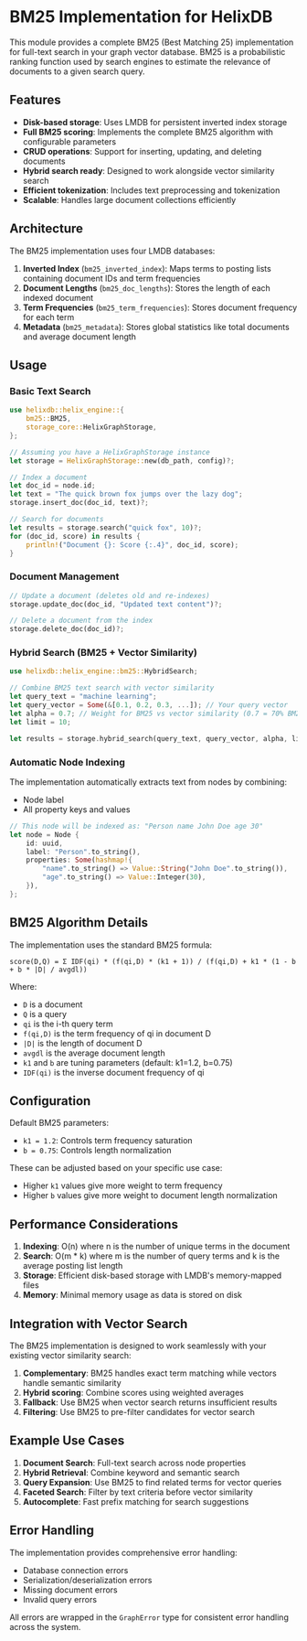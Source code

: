 # BM25 Implementation for HelixDB

This module provides a complete BM25 (Best Matching 25) implementation for full-text search in your graph vector database. BM25 is a probabilistic ranking function used by search engines to estimate the relevance of documents to a given search query.

## Features

- **Disk-based storage**: Uses LMDB for persistent inverted index storage
- **Full BM25 scoring**: Implements the complete BM25 algorithm with configurable parameters
- **CRUD operations**: Support for inserting, updating, and deleting documents
- **Hybrid search ready**: Designed to work alongside vector similarity search
- **Efficient tokenization**: Includes text preprocessing and tokenization
- **Scalable**: Handles large document collections efficiently

## Architecture

The BM25 implementation uses four LMDB databases:

1. **Inverted Index** (`bm25_inverted_index`): Maps terms to posting lists containing document IDs and term frequencies
2. **Document Lengths** (`bm25_doc_lengths`): Stores the length of each indexed document
3. **Term Frequencies** (`bm25_term_frequencies`): Stores document frequency for each term
4. **Metadata** (`bm25_metadata`): Stores global statistics like total documents and average document length

## Usage

### Basic Text Search

```rust
use helixdb::helix_engine::{
    bm25::BM25,
    storage_core::HelixGraphStorage,
};

// Assuming you have a HelixGraphStorage instance
let storage = HelixGraphStorage::new(db_path, config)?;

// Index a document
let doc_id = node.id;
let text = "The quick brown fox jumps over the lazy dog";
storage.insert_doc(doc_id, text)?;

// Search for documents
let results = storage.search("quick fox", 10)?;
for (doc_id, score) in results {
    println!("Document {}: Score {:.4}", doc_id, score);
}
```

### Document Management

```rust
// Update a document (deletes old and re-indexes)
storage.update_doc(doc_id, "Updated text content")?;

// Delete a document from the index
storage.delete_doc(doc_id)?;
```

### Hybrid Search (BM25 + Vector Similarity)

```rust
use helixdb::helix_engine::bm25::HybridSearch;

// Combine BM25 text search with vector similarity
let query_text = "machine learning";
let query_vector = Some(&[0.1, 0.2, 0.3, ...]); // Your query vector
let alpha = 0.7; // Weight for BM25 vs vector similarity (0.7 = 70% BM25, 30% vector)
let limit = 10;

let results = storage.hybrid_search(query_text, query_vector, alpha, limit)?;
```

### Automatic Node Indexing

The implementation automatically extracts text from nodes by combining:
- Node label
- All property keys and values

```rust
// This node will be indexed as: "Person name John Doe age 30"
let node = Node {
    id: uuid,
    label: "Person".to_string(),
    properties: Some(hashmap!{
        "name".to_string() => Value::String("John Doe".to_string()),
        "age".to_string() => Value::Integer(30),
    }),
};
```

## BM25 Algorithm Details

The implementation uses the standard BM25 formula:

```
score(D,Q) = Σ IDF(qi) * (f(qi,D) * (k1 + 1)) / (f(qi,D) + k1 * (1 - b + b * |D| / avgdl))
```

Where:
- `D` is a document
- `Q` is a query
- `qi` is the i-th query term
- `f(qi,D)` is the term frequency of qi in document D
- `|D|` is the length of document D
- `avgdl` is the average document length
- `k1` and `b` are tuning parameters (default: k1=1.2, b=0.75)
- `IDF(qi)` is the inverse document frequency of qi

## Configuration

Default BM25 parameters:
- `k1 = 1.2`: Controls term frequency saturation
- `b = 0.75`: Controls length normalization

These can be adjusted based on your specific use case:
- Higher `k1` values give more weight to term frequency
- Higher `b` values give more weight to document length normalization

## Performance Considerations

1. **Indexing**: O(n) where n is the number of unique terms in the document
2. **Search**: O(m * k) where m is the number of query terms and k is the average posting list length
3. **Storage**: Efficient disk-based storage with LMDB's memory-mapped files
4. **Memory**: Minimal memory usage as data is stored on disk

## Integration with Vector Search

The BM25 implementation is designed to work seamlessly with your existing vector similarity search:

1. **Complementary**: BM25 handles exact term matching while vectors handle semantic similarity
2. **Hybrid scoring**: Combine scores using weighted averages
3. **Fallback**: Use BM25 when vector search returns insufficient results
4. **Filtering**: Use BM25 to pre-filter candidates for vector search

## Example Use Cases

1. **Document Search**: Full-text search across node properties
2. **Hybrid Retrieval**: Combine keyword and semantic search
3. **Query Expansion**: Use BM25 to find related terms for vector queries
4. **Faceted Search**: Filter by text criteria before vector similarity
5. **Autocomplete**: Fast prefix matching for search suggestions

## Error Handling

The implementation provides comprehensive error handling:
- Database connection errors
- Serialization/deserialization errors
- Missing document errors
- Invalid query errors

All errors are wrapped in the `GraphError` type for consistent error handling across the system. 